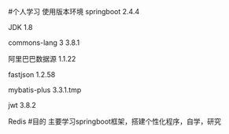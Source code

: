 #个人学习
使用版本环境
springboot 2.4.4

JDK        1.8

commons-lang 3 3.8.1

阿里巴巴数据源 1.1.22

fastjson  1.2.58

mybatis-plus 3.3.1.tmp

jwt 3.8.2

Redis 
#目的
主要学习springboot框架，搭建个性化程序，自学，研究
